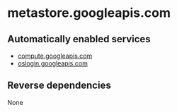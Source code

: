 # metastore.googleapis.com

## Automatically enabled services

* [compute.googleapis.com](../compute.googleapis.com/)
* [oslogin.googleapis.com](../oslogin.googleapis.com/)

## Reverse dependencies

None
